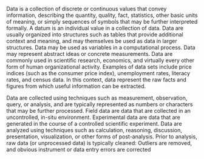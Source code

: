 Data is a collection of discrete or continuous values that convey information, describing the quantity, quality, fact, statistics, other basic units of meaning, or simply sequences of symbols that may be further interpreted formally. A datum is an individual value in a collection of data. Data are usually organized into structures such as tables that provide additional context and meaning, and may themselves be used as data in larger structures. Data may be used as variables in a computational process. Data may represent abstract ideas or concrete measurements. Data are commonly used in scientific research, economics, and virtually every other form of human organizational activity. Examples of data sets include price indices (such as the consumer price index), unemployment rates, literacy rates, and census data. In this context, data represent the raw facts and figures from which useful information can be extracted.

Data are collected using techniques such as measurement, observation, query, or analysis, and are typically represented as numbers or characters that may be further processed. Field data are data that are collected in an uncontrolled, in-situ environment. Experimental data are data that are generated in the course of a controlled scientific experiment. Data are analyzed using techniques such as calculation, reasoning, discussion, presentation, visualization, or other forms of post-analysis. Prior to analysis, raw data (or unprocessed data) is typically cleaned: Outliers are removed, and obvious instrument or data entry errors are corrected